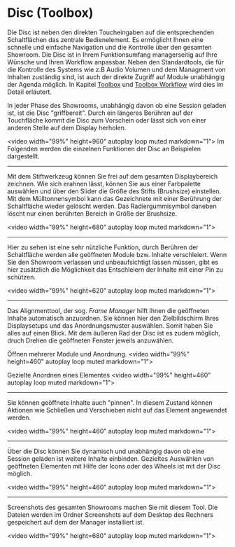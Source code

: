# Disc (Toolbox)



Die Disc ist neben den direkten Toucheingaben auf die entsprechenden Schaltflächen das zentrale Bedienelement. Es ermöglicht Ihnen eine schnelle und einfache Navigation und die Kontrolle über den gesamten Showroom. Die Disc ist in Ihrem Funktionsumfang managerseitig auf Ihre Wünsche und Ihren Workflow anpassbar. Neben den Standardtools, die für die Kontrolle des Systems wie z.B Audio Volumen und dem Managment von Inhalten zuständig sind, ist auch der direkte Zugriff auf Module unabhängig der Agenda möglich. In Kapitel [Toolbox](007_toolbox.md) und [Toolbox Workflow](052_toolboxworkflow.md) wird dies im Detail erläutert. 

In jeder Phase des Showrooms, unabhängig davon ob eine Session geladen ist, ist die Disc "griffbereit". Durch ein längeres Berühren auf der Touchfläche kommt die Disc zum Vorschein oder lässt sich von einer anderen Stelle auf dem Display herholen. 

<video width="99%" height=960" autoplay loop muted markdown="1">
      <source src="../img/Showroom/Disc_Gifs/Toolbox_Get.webm" type="video/webm" markdown="1">
 </video>
Im Folgenden werden die einzelnen Funktionen der Disc an Beispielen dargestellt.


***

Mit dem Stiftwerkzeug können Sie frei auf dem gesamten Displaybereich zeichnen. Wie sich erahnen lässt, können Sie aus einer Farbpalette auswählen und über den Slider die Größe des Stifts (Brushsize) einstellen. Mit dem Mülltonnensymbol kann das Gezeichnete mit einer Berührung der Schaltfläche wieder gelöscht werden. Das Radiergummisymbol daneben löscht nur einen berührten Bereich in Größe der Brushsize.

<video width="99%" height=680" autoplay loop muted markdown="1"> 
      <source src="../img/Showroom/Disc_Gifs/Toolbox_Paint_New.webm" type="video/webm" markdown="1">
 </video>
***

Hier zu sehen ist eine sehr nützliche Funktion, durch Berühren der Schaltfläche werden alle geöffneten Module bzw. Inhalte verschleiert. Wenn Sie den Showroom verlassen und unbeaufsichtigt lassen müssen, gibt es hier zusätzlich die Möglichkeit das Entschleiern der Inhalte mit einer Pin zu schützen. 

<video width="99%" height=620" autoplay loop muted markdown="1"> 
      <source src="../img/Showroom/Disc_Gifs/Toolbox_Confidential.webm" type="video/webm" markdown="1">
 </video>
***

Das Alignmenttool, der sog. *Frame Manager* hilft Ihnen die geöffneten Inhalte automatisch anzuordnen. Sie können hier den Zielbildschirm Ihres Displaysetups und das Anordnungsmuster auswählen. Somit haben Sie alles auf einen Blick. Mit dem äußeren Rad der Disc ist es zudem möglich, druch Drehen die geöffneten Fenster jeweils anzuwählen.

Öffnen mehrerer Module und Anordnung.
<video width="99%" height=460" autoplay loop muted markdown="1"> 
      <source src="../img/Showroom/Disc_Gifs/Toolbox_Alignment_Low_New.webm" type="video/webm" markdown="1">
 </video>

Gezielte Anordnen eines Elementes
<video width="99%" height=460" autoplay loop muted markdown="1"> 
      <source src="../img/Showroom/Disc_Gifs/Toolbox_Alignment_2_Neu.webm" type="video/webm" markdown="1">
 </video>
***

Sie können geöffnete Inhalte auch "pinnen". In diesem Zustand können Aktionen wie Schließen und Verschieben nicht auf das Element angewendet werden.

<video width="99%" height=460" autoplay loop muted markdown="1"> 
      <source src="../img/Showroom/Disc_Gifs/Toolbox_Pinning_Neu.webm" type="video/webm" markdown="1">
 </video>
***

Über die Disc können Sie dynamisch und unabhängig davon ob eine Session geladen ist weitere Inhalte einbinden. Gezieltes Auswählen von geöffneten Elementen mit Hilfe der Icons oder des Wheels ist mit der Disc möglich.

<video width="99%" height=460" autoplay loop muted markdown="1"> 
      <source src="../img/Showroom/Disc_Gifs/Toolbox_Selection_Neu.webm" type="video/webm" markdown="1">
 </video>
***

Screenshots des gesamten Showrooms machen Sie mit diesem Tool. Die Dateien werden im Ordner Screenshots auf dem Desktop des Rechners gespeichert auf dem der Manager installiert ist. 

<video width="99%" height=680" autoplay loop muted markdown="1"> 
      <source src="../img/Showroom/Disc_Gifs/Toolbox_Screenshot.webm" type="video/webm" markdown="1">
 </video>


